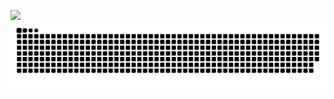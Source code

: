 ![](https://leetcard.wizqrd.cool/lapor?ext=heatmap)
<img alt="snake eating my contributions" src="https://raw.githubusercontent.com/splonkz/splonkz/output/github-contribution-grid-snake.svg" />



